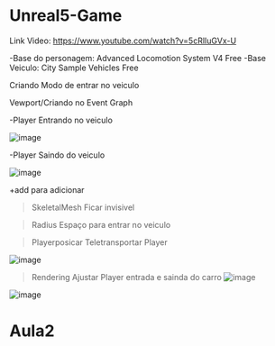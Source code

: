 # Unreal5-Game
Link Video: https://www.youtube.com/watch?v=5cRlIuGVx-U

-Base do personagem: Advanced Locomotion System V4 Free
-Base Veiculo: City Sample Vehicles Free

Criando Modo de entrar no veiculo 

Vewport/Criando no Event Graph

-Player Entrando no veiculo

![image](https://github.com/macedocedo/Unreal5-Game/assets/84480587/e735ddd5-e7a0-4475-901b-b2ff5ef4e732)

-Player Saindo do veiculo

![image](https://github.com/macedocedo/Unreal5-Game/assets/84480587/f17015c0-f92c-41a7-8576-c41372b8af3c)

+add para adicionar 

>SkeletalMesh 
Ficar invisivel

> Radius
Espaço para entrar no veiculo

>Playerposicar
Teletransportar Player

![image](https://github.com/macedocedo/Unreal5-Game/assets/84480587/fde7e00a-22ec-47f8-bdd6-3de666edea44)


>Rendering
Ajustar Player entrada e sainda do carro
![image](https://github.com/macedocedo/Unreal5-Game/assets/84480587/442f48b0-64ee-4210-84f0-02760cc59acb)


![image](https://github.com/macedocedo/Unreal5-Game/assets/84480587/cc384d47-dddf-41eb-a812-762e8e78c1af)


# Aula2
